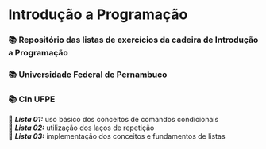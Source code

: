# Introdução a Programação

### 📚 Repositório das listas de exercícios da cadeira de Introdução a Programação 
### 📚 Universidade Federal de Pernambuco
### 📚 CIn UFPE

📌 ***Lista 01:*** uso básico dos conceitos de comandos condicionais <br>
📌 ***Lista 02:*** utilização dos laços de repetição <br>
📌 ***Lista 03:*** implementação dos conceitos e fundamentos de listas <br>
